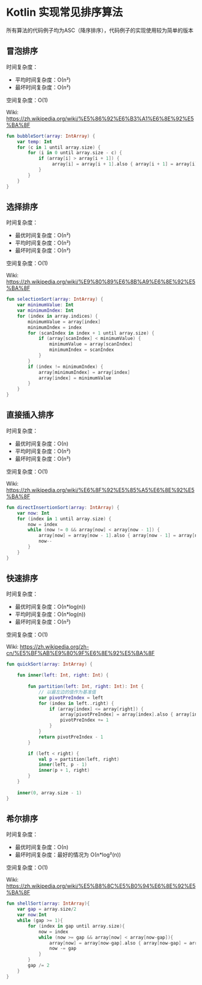# Kotlin 实现常见排序算法

所有算法的代码例子均为ASC（降序排序），代码例子的实现使用较为简单的版本

## 冒泡排序

时间复杂度：
- 平均时间复杂度：Ο(n²)
- 最坏时间复杂度：Ο(n²)

空间复杂度：O(1)

Wiki: https://zh.wikipedia.org/wiki/%E5%86%92%E6%B3%A1%E6%8E%92%E5%BA%8F

```Kotlin
fun bubbleSort(array: IntArray) {
    var temp: Int
    for (c in 1 until array.size) {
        for (i in 0 until array.size - c) {
            if (array[i] > array[i + 1]) {
                 array[i] = array[i + 1].also { array[i + 1] = array[i] }
            }
        }
    }
}
```

## 选择排序

时间复杂度：
- 最优时间复杂度：Ο(n²)
- 平均时间复杂度：Ο(n²)
- 最坏时间复杂度：Ο(n²)

空间复杂度：O(1)

Wiki: https://zh.wikipedia.org/wiki/%E9%80%89%E6%8B%A9%E6%8E%92%E5%BA%8F

```Kotlin
fun selectionSort(array: IntArray) {
    var minimumValue: Int
    var minimumIndex: Int
    for (index in array.indices) {
        minimumValue = array[index]
        minimumIndex = index
        for (scanIndex in index + 1 until array.size) {
            if (array[scanIndex] < minimumValue) {
                minimumValue = array[scanIndex]
                minimumIndex = scanIndex
            }
        }
        if (index != minimumIndex) {
            array[minimumIndex] = array[index]
            array[index] = minimumValue
        }
    }
}
```

## 直接插入排序

时间复杂度：
- 最优时间复杂度：Ο(n)
- 平均时间复杂度：Ο(n²)
- 最坏时间复杂度：Ο(n²)

空间复杂度：Ο(1)

Wiki: https://zh.wikipedia.org/wiki/%E6%8F%92%E5%85%A5%E6%8E%92%E5%BA%8F

```Kotlin
fun directInsertionSort(array: IntArray) {
    var now: Int
    for (index in 1 until array.size) {
        now = index
        while (now != 0 && array[now] < array[now - 1]) {
            array[now] = array[now - 1].also { array[now - 1] = array[now] }
            now--
        }
    }
}
```

## 快速排序

时间复杂度：
- 最优时间复杂度：Ο(n*log(n))
- 平均时间复杂度：Ο(n*log(n))
- 最坏时间复杂度：Ο(n²)

空间复杂度：Ο(1)

Wiki: https://zh.wikipedia.org/zh-cn/%E5%BF%AB%E9%80%9F%E6%8E%92%E5%BA%8F

```Kotlin
fun quickSort(array: IntArray) {

    fun inner(left: Int, right: Int) {
        
        fun partition(left: Int, right: Int): Int {
            // 以最左边的值作为基准值
            var pivotPreIndex = left
            for (index in left..right) {
                if (array[index] <= array[right]) {
                    array[pivotPreIndex] = array[index].also { array[index] = array[pivotPreIndex] }
                    pivotPreIndex += 1
                }
            }
            return pivotPreIndex - 1
        }

        if (left < right) {
            val p = partition(left, right)
            inner(left, p - 1)
            inner(p + 1, right)
        }
    }
    
    inner(0, array.size - 1)
}
```

## 希尔排序

时间复杂度：
- 最优时间复杂度：Ο(n)
- 最坏时间复杂度：最好的情况为 Ο(n*log²(n))

空间复杂度：Ο(1)

Wiki: https://zh.wikipedia.org/wiki/%E5%B8%8C%E5%B0%94%E6%8E%92%E5%BA%8F

```Kotlin
fun shellSort(array: IntArray){
    var gap = array.size/2
    var now:Int
    while (gap >= 1){
        for (index in gap until array.size){
            now = index
            while (now >= gap && array[now] < array[now-gap]){
                array[now] = array[now-gap].also { array[now-gap] = array[now] }
                now -= gap
            }
        }
        gap /= 2
    }
}
```